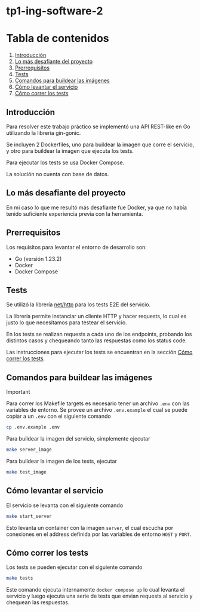 # tp1-ing-software-2

# Tabla de contenidos

1. [Introducción](#introducción)
2. [Lo más desafiante del proyecto](#lo-más-desafiante-del-proyecto)
3. [Prerrequisitos](#prerrequisitos)
4. [Tests](#tests)
5. [Comandos para buildear las imágenes](#comandos-para-buildear-las-imágenes)
6. [Cómo levantar el servicio](#cómo-levantar-el-servicio)
7. [Cómo correr los tests](#cómo-correr-los-tests)

## Introducción

Para resolver este trabajo práctico se implementó una API REST-like en Go utilizando la librería gin-gonic. 

Se incluyen 2 Dockerfiles, uno para buildear la imagen que corre el servicio, y otro para buildear la imagen que ejecuta los tests.

Para ejecutar los tests se usa Docker Compose.

La solución no cuenta con base de datos.

## Lo más desafiante del proyecto

En mi caso lo que me resultó más desafiante fue Docker, ya que no había tenido suficiente experiencia previa con la herramienta.

## Prerrequisitos

Los requisitos para levantar el entorno de desarrollo son:

* Go (versión 1.23.2)
* Docker
* Docker Compose

## Tests

Se utilizó la librería [net/http](https://pkg.go.dev/net/http) para los tests E2E del servicio.

La librería permite instanciar un cliente HTTP y hacer requests, lo cual es justo lo que necesitamos para testear el servicio.

En los tests se realizan requests a cada uno de los endpoints, probando los distintos casos y chequeando tanto las respuestas como los status code.

Las instrucciones para ejecutar los tests se encuentran en la sección [Cómo correr los tests](#cómo-correr-los-tests).

## Comandos para buildear las imágenes

> [!IMPORTANT]
> 
> Para correr los Makefile targets es necesario tener un archivo `.env` con las variables de entorno.
> Se provee un archivo `.env.example` el cual se puede copiar a un `.env` con el siguiente comando
> 
> ```bash
> cp .env.example .env
> ```

Para buildear la imagen del servicio, simplemente ejecutar

```bash
make server_image
```

Para buildear la imagen de los tests, ejecutar

```bash
make test_image
```

## Cómo levantar el servicio

El servicio se levanta con el siguiente comando

```bash
make start_server
```

Esto levanta un container con la imagen `server`, el cual escucha por conexiones en el address definida por las variables de entorno `HOST` y `PORT`.

## Cómo correr los tests

Los tests se pueden ejecutar con el siguiente comando

```bash
make tests
```

Este comando ejecuta internamente `docker compose up` lo cual levanta el servicio y luego ejecuta una serie de tests que envian requests al servicio y chequean las respuestas.
 